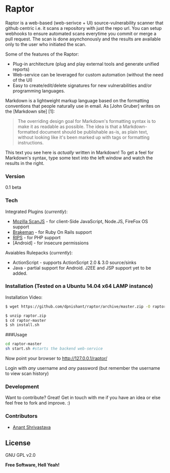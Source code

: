 # Raptor

Raptor is a web-based (web-serivce + UI) source-vulnerability scanner that github centric i.e. it scans a repository with just the repo url. You can setup webhooks to ensure automated scans everytime you commit or merge a pull request. The scan is done asynchonously and the results are available only to the user who initiated the scan.

Some of the features of the Raptor:
  - Plug-in architecture (plug and play external tools and generate unified reports)
  - Web-service can be leveraged for custom automation (without the need of the UI) 
  - Easy to create/edit/delete signatures for new vulnerabilities and/or programming languages.

Markdown is a lightweight markup language based on the formatting conventions that people naturally use in email.  As [John Gruber] writes on the [Markdown site] [1]:

> The overriding design goal for Markdown's
> formatting syntax is to make it as readable
> as possible. The idea is that a
> Markdown-formatted document should be
> publishable as-is, as plain text, without
> looking like it's been marked up with tags
> or formatting instructions.

This text you see here is *actually* written in Markdown! To get a feel for Markdown's syntax, type some text into the left window and watch the results in the right.

### Version
0.1 beta

### Tech

Integrated Plugins (_currently_):
* [Mozilla ScanJS] - for client-Side JavaScript, Node.JS, FireFox OS support
* [Brakeman] - for Ruby On Rails support
* [RIPS] - for PHP support
* [Android] - for insecure permissions

Avaiables Rulepacks (_currently_):
* ActionScript - supports ActionScript 2.0 & 3.0 source/sinks
* Java - partial support for Android. J2EE and JSP support yet to be added.

### Installation (Tested on a Ubuntu 14.04 x64 LAMP instance)

Installation Video: 

```sh
$ wget https://github.com/dpnishant/raptor/archive/master.zip -O raptor.zip
```

```sh
$ unzip raptor.zip
$ cd raptor-master
$ sh install.sh
```

###Usage
```sh
cd raptor-master
sh start.sh #starts the backend web-service
```
Now point your browser to http://127.0.0.1/raptor/

Login with *any* username and *any* password (but remember the username to view scan history)
### Development

Want to contribute? Great! 
Get in touch with me if you have an idea or else feel free to fork and improve. :)

### Contributors

 - [Anant Shrivastava]

License
----

GNU GPL v2.0

**Free Software, Hell Yeah!**

[Mozilla ScanJS]:https://github.com/mozilla/scanjs
[Brakeman]:http://brakemanscanner.org/
[RIPS]:http://rips-scanner.sourceforge.net/
[Anant Shrivastava]:https://twitter.com/anantshri
